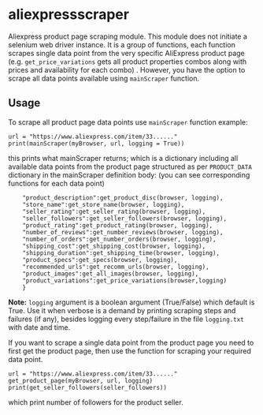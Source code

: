 # aliexpressscraper

Aliexpress product page scraping module. This module does not initiate a selenium web driver instance. It is a group of functions, each function scrapes single data point from the very specific AliExpress product page (e.g. `get_price_variations` gets all product properties combos along with prices and availability for each combo) . However, you have the option to scrape all data points available using `mainScraper` function.

## Usage

To scrape all product page data points use `mainScraper` function example:

```myBrowser = webdriver.Firefox()
url = "https://www.aliexpress.com/item/33......"
print(mainScraper(myBrowser, url, logging = True))
```

this prints what mainScraper returns; which is a dictionary including all available data points from the product page structured as per `PRODUCT_DATA` dictionary in the mainScraper definition body: (you can see corresponding functions for each data point)

```PRODUCT_DATA = {
    "product_description":get_product_disc(browser, logging),
    "store_name":get_store_name(browser, logging),
    "seller_rating":get_seller_rating(browser, logging),
    "seller_followers":get_seller_followers(browser, logging),
    "product_rating":get_product_rating(browser, logging),
    "number_of_reviews":get_number_reviews(browser, logging),
    "number_of_orders":get_number_orders(browser, logging),
    "shipping_cost":get_shipping_cost(browser, logging),
    "shipping_duration":get_shipping_time(browser, logging),
    "product_specs":get_specs(browser, logging),
    "recommended_urls":get_recomm_urls(browser, logging),
    "product_images":get_all_images(browser, logging),
    "product_variations":get_price_variations(browser,logging)
    }
```
**Note:** `logging` argument is a boolean argument (True/False) which default is True. Use it when verbose is a demand by printing scraping steps and failures (if any), besides logging every step/failure in the file `logging.txt` with date and time.

If you want to scrape a single data point from the product page you need to first get the product page, then use the function for scraping your required data point.

```myBrowser = webdriver.Firefox()
url = "https://www.aliexpress.com/item/33......"
get_product_page(myBrowser, url, logging)
print(get_seller_followers(seller_followers))
```
which print number of followers for the product seller.
